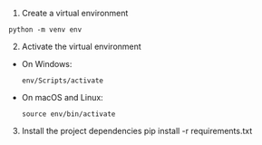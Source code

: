 1. Create a virtual environment
```
python -m venv env
```

2. Activate the virtual environment
- On Windows:
  ```
  env/Scripts/activate
  ```
- On macOS and Linux:
  ```
  source env/bin/activate
  ```

3. Install the project dependencies
pip install -r requirements.txt